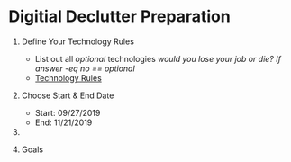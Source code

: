 # Digitial Declutter Preparation

1. Define Your Technology Rules
    * List out all *optional* technologies
         _would you lose your job or die? If answer -eq no == optional_
    * [Technology Rules](https://github.com/Duffney/practitionerGuidetoDeepWork/blob/master/technologyRules.md)
2. Choose Start & End Date
   * Start: 09/27/2019
   * End: 11/21/2019
2. 


3. Goals
